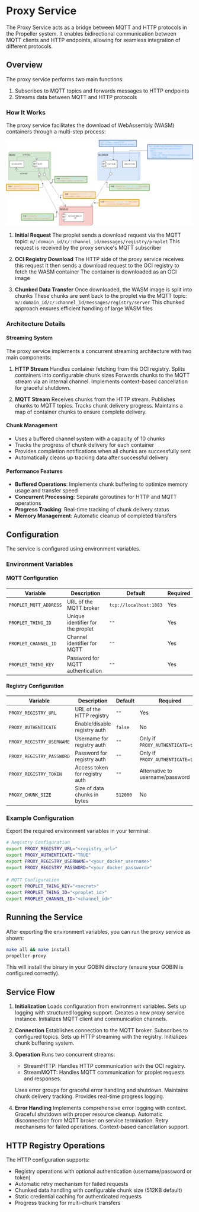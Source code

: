 # Proxy Service

The Proxy Service acts as a bridge between MQTT and HTTP protocols in the Propeller system. It enables bidirectional communication between MQTT clients and HTTP endpoints, allowing for seamless integration of different protocols.

## Overview

The proxy service performs two main functions:

1. Subscribes to MQTT topics and forwards messages to HTTP endpoints
2. Streams data between MQTT and HTTP protocols

### How It Works

The proxy service facilitates the download of WebAssembly (WASM) containers through a multi-step process:

![Proxy Service Architecture](diagrams/Proxy.png)

1. **Initial Request**
   The proplet sends a download request via the MQTT topic: `m/:domain_id/c/:channel_id/messages/registry/proplet`
   This request is received by the proxy service's MQTT subscriber

2. **OCI Registry Download**
   The HTTP side of the proxy service receives this request
   It then sends a download request to the OCI registry to fetch the WASM container
   The container is downloaded as an OCI image

3. **Chunked Data Transfer**
   Once downloaded, the WASM image is split into chunks
   These chunks are sent back to the proplet via the MQTT topic: `m/:domain_id/c/:channel_id/messages/registry/server`
    This chunked approach ensures efficient handling of large WASM files

### Architecture Details

#### Streaming System

The proxy service implements a concurrent streaming architecture with two main components:

1. **HTTP Stream**
   Handles container fetching from the OCI registry.
   Splits containers into configurable chunk sizes
   Forwards chunks to the MQTT stream via an internal channel.
   Implements context-based cancellation for graceful shutdown.

2. **MQTT Stream**
   Receives chunks from the HTTP stream.
   Publishes chunks to MQTT topics.
   Tracks chunk delivery progress.
   Maintains a map of container chunks to ensure complete delivery.

#### Chunk Management

- Uses a buffered channel system with a capacity of 10 chunks
- Tracks the progress of chunk delivery for each container
- Provides completion notifications when all chunks are successfully sent
- Automatically cleans up tracking data after successful delivery

#### Performance Features

- **Buffered Operations**: Implements chunk buffering to optimize memory usage and transfer speed
- **Concurrent Processing**: Separate goroutines for HTTP and MQTT operations
- **Progress Tracking**: Real-time tracking of chunk delivery status
- **Memory Management**: Automatic cleanup of completed transfers

## Configuration

The service is configured using environment variables.

### Environment Variables

#### MQTT Configuration

| Variable                 | Description                           | Default                | Required                           |
|-------------------------|---------------------------------------|------------------------|-----------------------------------|
| `PROPLET_MQTT_ADDRESS`  | URL of the MQTT broker               | `tcp://localhost:1883` | Yes                               |
| `PROPLET_THING_ID`      | Unique identifier for the proplet    | `""`                  | Yes                               |
| `PROPLET_CHANNEL_ID`    | Channel identifier for MQTT          | `""`                  | Yes                               |
| `PROPLET_THING_KEY`     | Password for MQTT authentication     | `""`                  | Yes                               |

#### Registry Configuration

| Variable                 | Description                           | Default                | Required                           |
|-------------------------|---------------------------------------|------------------------|-----------------------------------|
| `PROXY_REGISTRY_URL`    | URL of the HTTP registry             | `""`                  | Yes                               |
| `PROXY_AUTHENTICATE`    | Enable/disable registry auth          | `false`               | No                                |
| `PROXY_REGISTRY_USERNAME`| Username for registry auth           | `""`                  | Only if `PROXY_AUTHENTICATE=true` |
| `PROXY_REGISTRY_PASSWORD`| Password for registry auth           | `""`                  | Only if `PROXY_AUTHENTICATE=true` |
| `PROXY_REGISTRY_TOKEN`  | Access token for registry auth        | `""`                  | Alternative to username/password  |
| `PROXY_CHUNK_SIZE`      | Size of data chunks in bytes         | `512000`              | No                                |

### Example Configuration

Export the required environment variables in your terminal:

```bash
# Registry Configuration
export PROXY_REGISTRY_URL="<registry_url>"
export PROXY_AUTHENTICATE="TRUE"
export PROXY_REGISTRY_USERNAME="<your_docker_username>"
export PROXY_REGISTRY_PASSWORD="<your_docker_password>"

# MQTT Configuration
export PROPLET_THING_KEY="<secret>"
export PROPLET_THING_ID="<proplet_id>"
export PROPLET_CHANNEL_ID="<channel_id>"
```

## Running the Service

After exporting the environment variables, you can run the proxy service as shown:

```bash
make all && make install
propeller-proxy
```

This will install the binary in your GOBIN directory (ensure your GOBIN is configured correctly).

## Service Flow

1. **Initialization**
   Loads configuration from environment variables.
   Sets up logging with structured logging support.
   Creates a new proxy service instance.
   Initializes MQTT client and communication channels.

2. **Connection**
   Establishes connection to the MQTT broker.
   Subscribes to configured topics.
   Sets up HTTP streaming with the registry.
   Initializes chunk buffering system.

3. **Operation**
   Runs two concurrent streams:
     - StreamHTTP: Handles HTTP communication with the OCI registry.
     - StreamMQTT: Handles MQTT communication for proplet requests and responses.

      Uses error groups for graceful error handling and shutdown. Maintains chunk delivery tracking. Provides real-time progress logging.

4. **Error Handling**
   Implements comprehensive error logging with context. Graceful shutdown with proper resource cleanup. Automatic disconnection from MQTT broker on service termination. Retry mechanisms for failed operations. Context-based cancellation support.

## HTTP Registry Operations

The HTTP configuration supports:

- Registry operations with optional authentication (username/password or token)
- Automatic retry mechanism for failed requests
- Chunked data handling with configurable chunk size (512KB default)
- Static credential caching for authenticated requests
- Progress tracking for multi-chunk transfers
